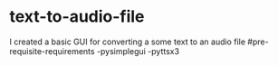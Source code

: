 # text-to-audio-file
I created a basic GUI for converting a some text to an audio file
#pre-requisite-requirements
-pysimplegui
-pyttsx3
